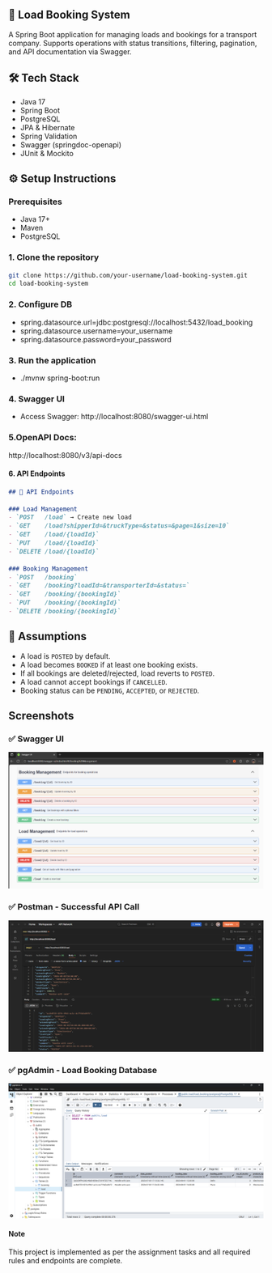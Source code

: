 ## 🚚 Load Booking System

A Spring Boot application for managing loads and bookings for a transport company. Supports operations with status transitions, filtering, pagination, and API documentation via Swagger.

## 🛠️ Tech Stack
- Java 17
- Spring Boot
- PostgreSQL
- JPA & Hibernate
- Spring Validation
- Swagger (springdoc-openapi)
- JUnit & Mockito


## ⚙️ Setup Instructions

### Prerequisites
- Java 17+
- Maven
- PostgreSQL

### 1. Clone the repository
```bash
git clone https://github.com/your-username/load-booking-system.git
cd load-booking-system
```
### 2. Configure DB
- spring.datasource.url=jdbc:postgresql://localhost:5432/load_booking
- spring.datasource.username=your_username
- spring.datasource.password=your_password

### 3. Run the application 
- ./mvnw spring-boot:run

### 4. Swagger UI 
- Access Swagger: http://localhost:8080/swagger-ui.html

### 5.OpenAPI Docs:
http://localhost:8080/v3/api-docs

#### 6. **API Endpoints**
```md
## 📘 API Endpoints

### Load Management
- `POST   /load` → Create new load
- `GET    /load?shipperId=&truckType=&status=&page=1&size=10`
- `GET    /load/{loadId}`
- `PUT    /load/{loadId}`
- `DELETE /load/{loadId}`

### Booking Management
- `POST   /booking`
- `GET    /booking?loadId=&transporterId=&status=`
- `GET    /booking/{bookingId}`
- `PUT    /booking/{bookingId}`
- `DELETE /booking/{bookingId}`

```

## 🧠 Assumptions
- A load is `POSTED` by default.
- A load becomes `BOOKED` if at least one booking exists.
- If all bookings are deleted/rejected, load reverts to `POSTED`.
- A load cannot accept bookings if `CANCELLED`.
- Booking status can be `PENDING`, `ACCEPTED`, or `REJECTED`.

##  Screenshots

### ✅ Swagger UI
![Swagger UI](screenshots/swagger.png)

### ✅ Postman - Successful API Call
![Postman Success](screenshots/postman.png)

### ✅ pgAdmin - Load Booking Database
![pgAdmin DB](screenshots/pgAdmin.png)




#### Note
This project is implemented as per the assignment tasks and all required rules and endpoints are complete.

